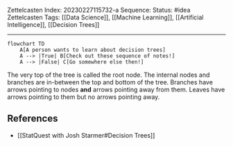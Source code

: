 Zettelcasten Index: 20230227115732-a
Sequence: 
Status: #idea
Zettelcasten Tags: [[Data Science]], [[Machine Learning]], [[Artificial Intelligence]], [[Decision Trees]]

---

```mermaid
flowchart TD
    A[A person wants to learn about decision trees]
    A --> |True| B[Check out these sequence of notes!]
    A --> |False| C[Go somewhere else then!]
```

The very top of the tree is called the root node. The internal nodes and branches are in-between the top and bottom of the tree. Branches have arrows pointing to nodes **and** arrows pointing away from them. Leaves have arrows pointing to them but no arrows pointing away.

## References
- [[StatQuest with Josh Starmer#Decision Trees]]
